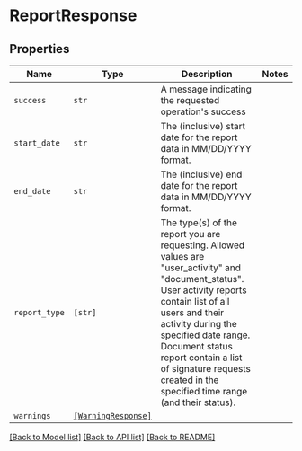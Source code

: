 # ReportResponse



## Properties

| Name | Type | Description | Notes |
| ---- | ---- | ----------- | ----- |
| `success` | ```str``` |  A message indicating the requested operation&#39;s success  |  |
| `start_date` | ```str``` |  The (inclusive) start date for the report data in MM/DD/YYYY format.  |  |
| `end_date` | ```str``` |  The (inclusive) end date for the report data in MM/DD/YYYY format.  |  |
| `report_type` | ```[str]``` |  The type(s) of the report you are requesting. Allowed values are &quot;user_activity&quot; and &quot;document_status&quot;. User activity reports contain list of all users and their activity during the specified date range. Document status report contain a list of signature requests created in the specified time range (and their status).  |  |
| `warnings` | [```[WarningResponse]```](WarningResponse.md) |    |  |


[[Back to Model list]](../README.md#documentation-for-models) [[Back to API list]](../README.md#documentation-for-api-endpoints) [[Back to README]](../README.md)


